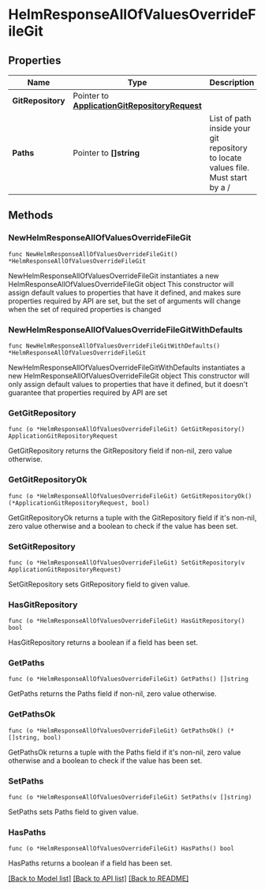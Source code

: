 # HelmResponseAllOfValuesOverrideFileGit

## Properties

Name | Type | Description | Notes
------------ | ------------- | ------------- | -------------
**GitRepository** | Pointer to [**ApplicationGitRepositoryRequest**](ApplicationGitRepositoryRequest.md) |  | [optional] 
**Paths** | Pointer to **[]string** | List of path inside your git repository to locate values file. Must start by a / | [optional] 

## Methods

### NewHelmResponseAllOfValuesOverrideFileGit

`func NewHelmResponseAllOfValuesOverrideFileGit() *HelmResponseAllOfValuesOverrideFileGit`

NewHelmResponseAllOfValuesOverrideFileGit instantiates a new HelmResponseAllOfValuesOverrideFileGit object
This constructor will assign default values to properties that have it defined,
and makes sure properties required by API are set, but the set of arguments
will change when the set of required properties is changed

### NewHelmResponseAllOfValuesOverrideFileGitWithDefaults

`func NewHelmResponseAllOfValuesOverrideFileGitWithDefaults() *HelmResponseAllOfValuesOverrideFileGit`

NewHelmResponseAllOfValuesOverrideFileGitWithDefaults instantiates a new HelmResponseAllOfValuesOverrideFileGit object
This constructor will only assign default values to properties that have it defined,
but it doesn't guarantee that properties required by API are set

### GetGitRepository

`func (o *HelmResponseAllOfValuesOverrideFileGit) GetGitRepository() ApplicationGitRepositoryRequest`

GetGitRepository returns the GitRepository field if non-nil, zero value otherwise.

### GetGitRepositoryOk

`func (o *HelmResponseAllOfValuesOverrideFileGit) GetGitRepositoryOk() (*ApplicationGitRepositoryRequest, bool)`

GetGitRepositoryOk returns a tuple with the GitRepository field if it's non-nil, zero value otherwise
and a boolean to check if the value has been set.

### SetGitRepository

`func (o *HelmResponseAllOfValuesOverrideFileGit) SetGitRepository(v ApplicationGitRepositoryRequest)`

SetGitRepository sets GitRepository field to given value.

### HasGitRepository

`func (o *HelmResponseAllOfValuesOverrideFileGit) HasGitRepository() bool`

HasGitRepository returns a boolean if a field has been set.

### GetPaths

`func (o *HelmResponseAllOfValuesOverrideFileGit) GetPaths() []string`

GetPaths returns the Paths field if non-nil, zero value otherwise.

### GetPathsOk

`func (o *HelmResponseAllOfValuesOverrideFileGit) GetPathsOk() (*[]string, bool)`

GetPathsOk returns a tuple with the Paths field if it's non-nil, zero value otherwise
and a boolean to check if the value has been set.

### SetPaths

`func (o *HelmResponseAllOfValuesOverrideFileGit) SetPaths(v []string)`

SetPaths sets Paths field to given value.

### HasPaths

`func (o *HelmResponseAllOfValuesOverrideFileGit) HasPaths() bool`

HasPaths returns a boolean if a field has been set.


[[Back to Model list]](../README.md#documentation-for-models) [[Back to API list]](../README.md#documentation-for-api-endpoints) [[Back to README]](../README.md)


